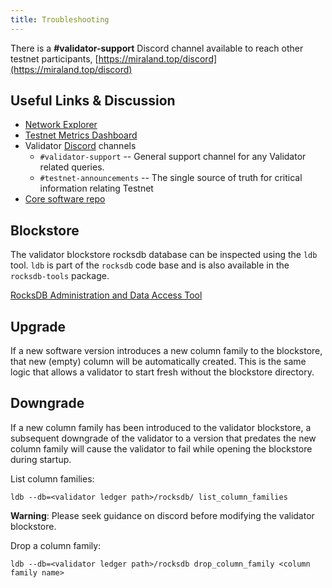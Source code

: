 ```yaml
---
title: Troubleshooting
---
```


There is a **\#validator-support** Discord channel available to reach other
testnet participants, [https://miraland.top/discord](https://miraland.top/discord)

## Useful Links & Discussion

- [Network Explorer](http://explorer.miraland.top/)
- [Testnet Metrics Dashboard](https://metrics.miraland.top:3000/d/monitor-edge/cluster-telemetry-edge?refresh=60s&orgId=2)
- Validator [Discord](https://miraland.top/discord) channels
  - `#validator-support` --  General support channel for any Validator related queries.
  - `#testnet-announcements` -- The single source of truth for critical information relating Testnet
- [Core software repo](https://github.com/miraland-labs/miraland)

## Blockstore

The validator blockstore rocksdb database can be inspected using the `ldb` tool.
`ldb` is part of the `rocksdb` code base and is also available in the `rocksdb-tools`
package.

[RocksDB Administration and Data Access Tool](https://github.com/facebook/rocksdb/wiki/Administration-and-Data-Access-Tool)

## Upgrade

If a new software version introduces a new column family to the blockstore,
that new (empty) column will be automatically created. This is the same logic
that allows a validator to start fresh without the blockstore directory.

## Downgrade

If a new column family has been introduced to the validator blockstore, a
subsequent downgrade of the validator to a version that predates the new column
family will cause the validator to fail while opening the blockstore during
startup.

List column families:
```
ldb --db=<validator ledger path>/rocksdb/ list_column_families
```

**Warning**: Please seek guidance on discord before modifying the validator
blockstore.

Drop a column family:
```
ldb --db=<validator ledger path>/rocksdb drop_column_family <column family name>
```
